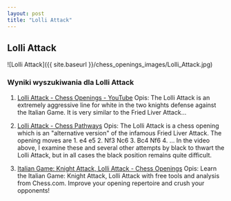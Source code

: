 ```yaml
---
layout: post
title: "Lolli Attack"
---
```


## Lolli Attack
![Lolli Attack]({{ site.baseurl }}/chess_openings_images/Lolli_Attack.jpg)

### Wyniki wyszukiwania dla Lolli Attack
1. [Lolli Attack - Chess Openings - YouTube](https://www.youtube.com/watch?v=ZmF64w13ZU8)
   Opis: The Lolli Attack is an extremely aggressive line for white in the two knights defense against the Italian Game. It is very similar to the Fried Liver Attack...

2. [Lolli Attack - Chess Pathways](https://chesspathways.com/chess-openings/lolli-attack/)
   Opis: The Lolli Attack is a chess opening which is an "alternative version" of the infamous Fried Liver Attack. The opening moves are 1. e4 e5 2. Nf3 Nc6 3. Bc4 Nf6 4. ... In the video above, I examine these and several other attempts by black to thwart the Lolli Attack, but in all cases the black position remains quite difficult.

3. [Italian Game: Knight Attack, Lolli Attack - Chess Openings](https://www.chess.com/openings/Italian-Game-Knight-Attack-Lolli-Attack)
   Opis: Learn the Italian Game: Knight Attack, Lolli Attack with free tools and analysis from Chess.com. Improve your opening repertoire and crush your opponents!